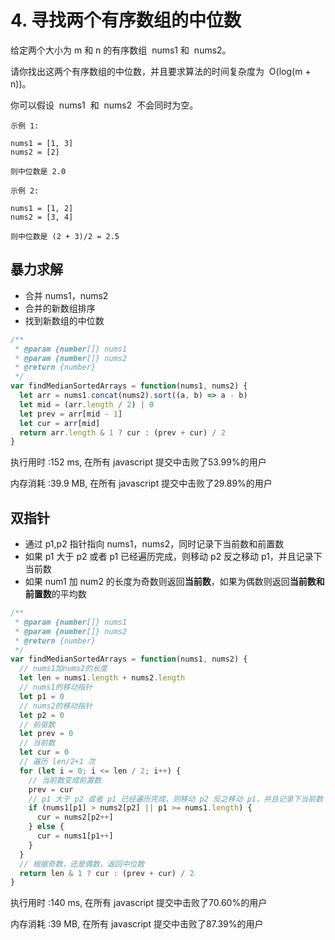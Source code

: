 # 4. 寻找两个有序数组的中位数

给定两个大小为 m 和 n 的有序数组  nums1 和  nums2。

请你找出这两个有序数组的中位数，并且要求算法的时间复杂度为  O(log(m + n))。

你可以假设  nums1  和  nums2  不会同时为空。

```
示例 1:

nums1 = [1, 3]
nums2 = [2]

则中位数是 2.0
```

```
示例 2:

nums1 = [1, 2]
nums2 = [3, 4]

则中位数是 (2 + 3)/2 = 2.5
```

## 暴力求解

- 合并 nums1，nums2
- 合并的新数组排序
- 找到新数组的中位数

```js
/**
 * @param {number[]} nums1
 * @param {number[]} nums2
 * @return {number}
 */
var findMedianSortedArrays = function(nums1, nums2) {
  let arr = nums1.concat(nums2).sort((a, b) => a - b)
  let mid = (arr.length / 2) | 0
  let prev = arr[mid - 1]
  let cur = arr[mid]
  return arr.length & 1 ? cur : (prev + cur) / 2
}
```

执行用时 :152 ms, 在所有 javascript 提交中击败了53.99%的用户

内存消耗 :39.9 MB, 在所有 javascript 提交中击败了29.89%的用户

## 双指针

- 通过 p1,p2 指针指向 nums1，nums2，同时记录下当前数和前置数
- 如果 p1 大于 p2 或者 p1 已经遍历完成，则移动 p2 反之移动 p1，并且记录下当前数
- 如果 num1 加 num2 的长度为奇数则返回**当前数**，如果为偶数则返回**当前数和前置数**的平均数

```js
/**
 * @param {number[]} nums1
 * @param {number[]} nums2
 * @return {number}
 */
var findMedianSortedArrays = function(nums1, nums2) {
  // nums1加nums2的长度
  let len = nums1.length + nums2.length
  // nums1的移动指针
  let p1 = 0
  // nums2的移动指针
  let p2 = 0
  // 前驱数
  let prev = 0
  // 当前数
  let cur = 0
  // 遍历 len/2+1 次
  for (let i = 0; i <= len / 2; i++) {
    // 当前数变成前置数
    prev = cur
    // p1 大于 p2 或者 p1 已经遍历完成，则移动 p2 反之移动 p1，并且记录下当前数
    if (nums1[p1] > nums2[p2] || p1 >= nums1.length) {
      cur = nums2[p2++]
    } else {
      cur = nums1[p1++]
    }
  }
  // 根据奇数，还是偶数，返回中位数
  return len & 1 ? cur : (prev + cur) / 2
}
```

执行用时 :140 ms, 在所有 javascript 提交中击败了70.60%的用户

内存消耗 :39 MB, 在所有 javascript 提交中击败了87.39%的用户